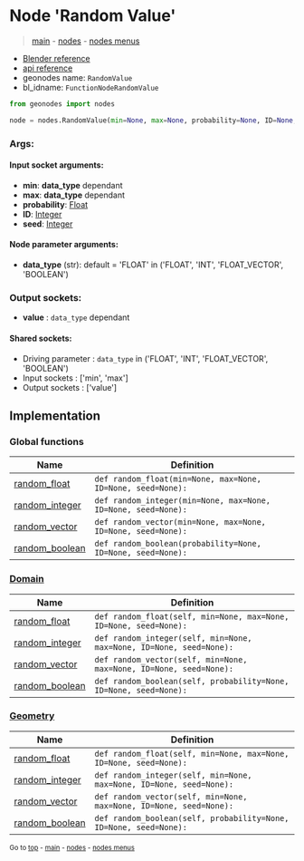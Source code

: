 # Node 'Random Value'

> [main](../structure.md) - [nodes](nodes.md) - [nodes menus](nodes_menus.md)

- [Blender reference](https://docs.blender.org/manual/en/latest/modeling/geometry_nodes/utilities/random_value.html)
- [api reference](https://docs.blender.org/api/current/bpy.types.FunctionNodeRandomValue.html)
- geonodes name: `RandomValue`
- bl_idname: `FunctionNodeRandomValue`

```python
from geonodes import nodes

node = nodes.RandomValue(min=None, max=None, probability=None, ID=None, seed=None, data_type='FLOAT')
```

### Args:

#### Input socket arguments:

- **min**: **data_type** dependant
- **max**: **data_type** dependant
- **probability**: [Float](Float.md)
- **ID**: [Integer](Integer.md)
- **seed**: [Integer](Integer.md)

#### Node parameter arguments:

- **data_type** (str): default = 'FLOAT' in ('FLOAT', 'INT', 'FLOAT_VECTOR', 'BOOLEAN')

### Output sockets:

- **value** : ``data_type`` dependant

#### Shared sockets:

- Driving parameter : ``data_type`` in ('FLOAT', 'INT', 'FLOAT_VECTOR', 'BOOLEAN')
- Input sockets  : ['min', 'max']
- Output sockets : ['value']
## Implementation

### Global functions

| Name | Definition |
|------|------------|
 | [random_float](A.md#random_float) | `def random_float(min=None, max=None, ID=None, seed=None):` |
 | [random_integer](A.md#random_integer) | `def random_integer(min=None, max=None, ID=None, seed=None):` |
 | [random_vector](A.md#random_vector) | `def random_vector(min=None, max=None, ID=None, seed=None):` |
 | [random_boolean](A.md#random_boolean) | `def random_boolean(probability=None, ID=None, seed=None):` |

### [Domain](Domain.md)

| Name | Definition |
|------|------------|
 | [random_float](Domain.md#random_float) | `def random_float(self, min=None, max=None, ID=None, seed=None):` |
 | [random_integer](Domain.md#random_integer) | `def random_integer(self, min=None, max=None, ID=None, seed=None):` |
 | [random_vector](Domain.md#random_vector) | `def random_vector(self, min=None, max=None, ID=None, seed=None):` |
 | [random_boolean](Domain.md#random_boolean) | `def random_boolean(self, probability=None, ID=None, seed=None):` |

### [Geometry](Geometry.md)

| Name | Definition |
|------|------------|
 | [random_float](Geometry.md#random_float) | `def random_float(self, min=None, max=None, ID=None, seed=None):` |
 | [random_integer](Geometry.md#random_integer) | `def random_integer(self, min=None, max=None, ID=None, seed=None):` |
 | [random_vector](Geometry.md#random_vector) | `def random_vector(self, min=None, max=None, ID=None, seed=None):` |
 | [random_boolean](Geometry.md#random_boolean) | `def random_boolean(self, probability=None, ID=None, seed=None):` |

<sub>Go to [top](#node-{wnode.bnode.name}) - [main](../structure.md) - [nodes](nodes.md) - [nodes menus](nodes_menus.md)</sub>


